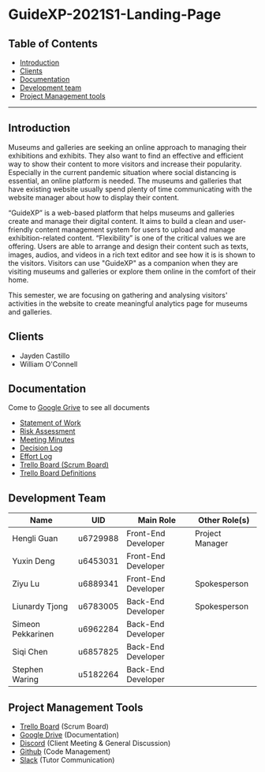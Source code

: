 # GuideXP-2021S1-Landing-Page

## Table of Contents

  - <a href="#introduction">Introduction</a>
  - <a href="#clients">Clients</a>
  - <a href="#documentation">Documentation</a>
  - <a href="#development-team">Development team</a>
  - <a href="#project-management-tools">Project Management tools</a>

------

## Introduction

Museums and galleries are seeking an online approach to managing their exhibitions and exhibits. They also want to find an effective and efficient way to show their content to more visitors and increase their popularity. Especially in the current pandemic situation where social distancing is essential, an online platform is needed. The museums and galleries that have existing website usually spend plenty of time communicating with the website manager about how to display their content. 

“GuideXP” is a web-based platform that helps museums and galleries create and manage their digital content. It aims to build a clean and user-friendly content management system for users to upload and manage exhibition-related content. “Flexibility” is one of the critical values we are offering. Users are able to arrange and design their content such as texts, images, audios, and videos in a rich text editor and see how it is is shown to the visitors. Visitors can use "GuideXP" as a companion when they are visiting museums and galleries or explore them online in the comfort of their home.

This semester, we are focusing on gathering and analysing visitors' activities in the website to create meaningful analytics page for museums and galleries.

## Clients

* Jayden Castillo
* William O'Connell

## Documentation 

Come to <a href="https://drive.google.com/drive/folders/1EYXEEm-YDQSSjJCPR3694MO68n5TeR-T">Google Grive</a> to see all documents

  - <a href="">Statement of Work</a>
  - <a href="https://drive.google.com/file/d/1ATJ03fvK11z5SPeqefi_lI6GgIHnUsdF/view?usp=sharing">Risk Assessment</a>
  - <a href="https://drive.google.com/drive/folders/1dshUyOuY8a0LKLcZ50IHCY3lKOzUluOJ?usp=sharing">Meeting Minutes</a>
  - <a href="https://drive.google.com/file/d/1FdSaCMYR1OJ0aiTvRTQWP8Y01rBmyY1Y/view?usp=sharing">Decision Log</a>
  - <a href="https://drive.google.com/file/d/1qh9WFdYa0iRUFgN1od0I5yPe_ioIbJMZ/view?usp=sharing">Effort Log</a>
  - <a href="https://trello.com/invite/b/NKVZUMAt/6ac61333654528777c30f5e451807830/guidexp-techlauncher-sem-1-2021">Trello Board (Scrum Board)</a>
  - [Trello Board Definitions](https://drive.google.com/file/d/1H9Th9iIIG1TnO3qsSb__zL2MSm4-hzFr/view?usp=sharing)

## Development Team

| Name              | UID      | Main Role           | Other Role(s)   |
| ----------------- | -------- | ------------------- | --------------- |
| Hengli Guan       | u6729988 | Front-End Developer | Project Manager |
| Yuxin Deng        | u6453031 | Front-End Developer |                 |
| Ziyu Lu           | u6889341 | Front-End Developer | Spokesperson    |
| Liunardy Tjong    | u6783005 | Back-End Developer  | Spokesperson    |
| Simeon Pekkarinen | u6962284 | Back-End Developer  |                 |
| Siqi Chen         | u6857825 | Back-End Developer  |                 |
| Stephen Waring    | u5182264 | Back-End Developer  |                 |

## Project Management Tools

* [Trello Board](https://trello.com/invite/b/NKVZUMAt/6ac61333654528777c30f5e451807830/guidexp-techlauncher-sem-1-2021) (Scrum Board)
* [Google Drive](https://drive.google.com/drive/folders/1EYXEEm-YDQSSjJCPR3694MO68n5TeR-T) (Documentation)
* [Discord](https://discord.gg/M9YPq77d) (Client Meeting & General Discussion)
* [Github](https://github.com/GuideXP/guidexp/tree/staging) (Code Management)
* [Slack](https://app.slack.com/client/T01LSELGRL3/C01Q9FTLC04) (Tutor Communication)

